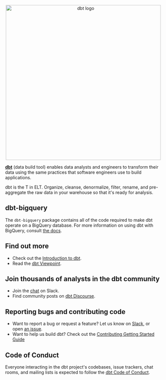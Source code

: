 <p align="center">
  <img src="https://raw.githubusercontent.com/fishtown-analytics/dbt/6c6649f9129d5d108aa3b0526f634cd8f3a9d1ed/etc/dbt-logo-full.svg" alt="dbt logo" width="500"/>
</p>

**[dbt](https://www.getdbt.com/)** (data build tool) enables data analysts and engineers to transform their data using the same practices that software engineers use to build applications.

dbt is the T in ELT. Organize, cleanse, denormalize, filter, rename, and pre-aggregate the raw data in your warehouse so that it's ready for analysis.

## dbt-bigquery

The `dbt-bigquery` package contains all of the code required to make dbt operate on a BigQuery database. For
more information on using dbt with BigQuery, consult [the docs](https://docs.getdbt.com/docs/profile-bigquery).


## Find out more

-   Check out the [Introduction to dbt](https://docs.getdbt.com/docs/introduction/).
-   Read the [dbt Viewpoint](https://docs.getdbt.com/docs/about/viewpoint/).

## Join thousands of analysts in the dbt community

-   Join the [chat](http://community.getdbt.com/) on Slack.
-   Find community posts on [dbt Discourse](https://discourse.getdbt.com).

## Reporting bugs and contributing code

-   Want to report a bug or request a feature? Let us know on [Slack](http://community.getdbt.com/), or open [an issue](https://github.com/fishtown-analytics/dbt/issues/new).
-   Want to help us build dbt? Check out the [Contributing Getting Started Guide](https://github.com/fishtown-analytics/dbt/blob/HEAD/CONTRIBUTING.md)

## Code of Conduct

Everyone interacting in the dbt project's codebases, issue trackers, chat rooms, and mailing lists is expected to follow the [dbt Code of Conduct](https://community.getdbt.com/code-of-conduct).
